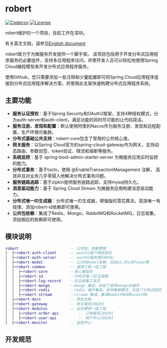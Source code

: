# robert

[![Codecov](https://codecov.io/gh/alibaba/spring-cloud-alibaba/branch/master/graph/badge.svg)](https://codecov.io/gh/alibaba/spring-cloud-alibaba)
[![License](https://img.shields.io/badge/license-Apache%202-4EB1BA.svg)](https://www.apache.org/licenses/LICENSE-2.0.html)

robert维护的一个项目，目前工作在深圳。

有关英文文档，请参见[English document](https://github.com/yulo2020/robert/blob/master/README-en.md)

robert致力于为微服务开发提供一个脚手架。 该项目包括用于开发分布式应用程序服务的必要组件，支持多应用程序访问，并使开发人员可以轻松地使用Spring Cloud编程模型来开发分布式应用程序服务。

使用Github，您只需要添加一些注释和少量配置即可将Spring Cloud应用程序连接到分布式应用程序解决方案，并使用此支架快速构建分布式应用程序系统。

## 主要功能
* **服务认证授权**：基于Spring Security和OAuth2框架，支持4种授权模式，分为auth-server和auth-client，满足功能的同时尽可能的让代码简洁。
* **服务注册、发现和配置**：默认使用阿里的Nacos作为服务注册、发现和远程配置，生产环境可集群。
* **分布式基础公共支持**：robert-core包含了常用的公共核心类。
* **网关服务**：以Spring Cloud官方的spring-cloud-gateway作为网关，支持动态路由、参数验签、token验证、限流和熔断等服务。
* **系统监控**：基于 spring-boot-admin-starter-server 为微服务应用实时监控的能力。
* **分布式事务**：基于txcln，使用 @EnableTransactionManagement 注解， 高效并且对业务几乎零侵入地解决分布式事务问题。
* **服务链路追踪**：基于zipkin提供服务链路追踪，支持mysql持久化。
* **消息驱动能力**：基于 Spring Cloud Stream 为微服务应用构建消息驱动能力。
* **分布式唯一ID生成器**：分布式唯一ID生成器，增强版的雪花算法，高效唯一有规律，添加robert-id依赖即可使用。
* **公共包依赖**：集成了Redis，Mongo，RabbitMQ和RocketMQ，日志收集，添加相应的依赖即可使用。



## 模块说明
```lua
robert                       -- 父项目，依赖管理
│  ├─robert-auth-client      -- oauth2客户端依赖包
│  ├─robert-auth-server      -- oauth2服务端[8050]
│  ├─robert-model            -- 公共的model依赖，包括vo,dto和feign等
│  ├─robert-common           -- 通用工程一级工程
│  │  ├─robert-core          --核心基础包
│  │  ├─robert-id            --分布式唯一ID生成器
│  │  ├─robert-log-record    --日志收集工具包
│  │  ├─robert-mongo         --mongo 集成，封装了很多mongo的操作
│  │  ├─robert-redis         --redis 操作集成，支持集群模式，包括了分布式锁的封装
│  │  ├─robert-stream        --stream 集成，集成RabbitMQ和RocketMQ
│  ├─robert-docs             -- 项目文档
│  ├─robert-gateway          -- 网关服务[9020]
│  ├─robert-modules          -- 业务模块一级工程
│  │  ├─robert-order-api         -- 订单服务[8030]
│  │  ├─robert-user-api          -- 用户中心[8020]
│  ├─robert-monitor          -- 监控中心

```


## 开发规范




